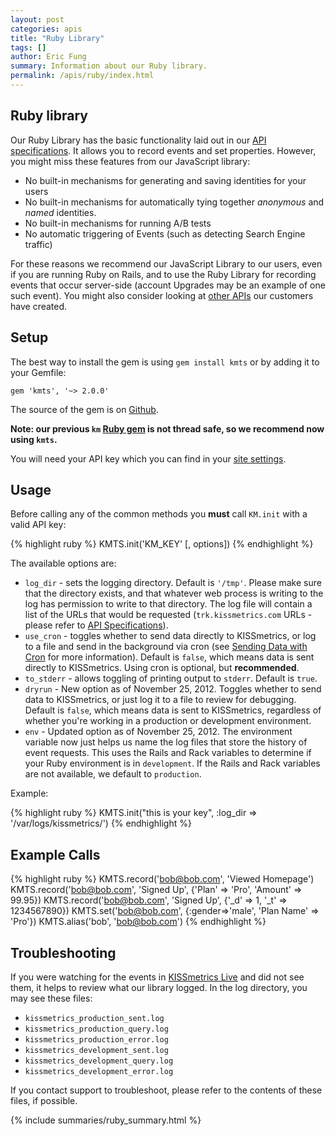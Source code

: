 ```yaml
---
layout: post
categories: apis
title: "Ruby Library"
tags: []
author: Eric Fung
summary: Information about our Ruby library.
permalink: /apis/ruby/index.html
---
```

## Ruby library

Our Ruby Library has the basic functionality laid out in our [API specifications][specs]. It allows you to record events and set properties. However, you might miss these features from our JavaScript library:

* No built-in mechanisms for generating and saving identities for your users
* No built-in mechanisms for automatically tying together *anonymous* and *named* identities.
* No built-in mechanisms for running A/B tests
* No automatic triggering of Events (such as detecting Search Engine traffic)

For these reasons we recommend our JavaScript Library to our users, even if you are running Ruby on Rails, and to use the Ruby Library for recording events that occur server-side (account Upgrades may be an example of one such event). You might also consider looking at [other APIs][other] our customers have created.

## Setup

The best way to install the gem is using `gem install kmts` or by adding it to your Gemfile:

    gem 'kmts', '~> 2.0.0'

The source of the gem is on [Github][kmts].

**Note: our previous `km` [Ruby gem][old-gem] is not thread safe, so we recommend now using `kmts`.**

You will need your API key which you can find in your [site settings][settings].

## Usage

Before calling any of the common methods you **must** call `KM.init` with a valid API key:

{% highlight ruby %}
KMTS.init('KM_KEY' [, options])
{% endhighlight %}

The available options are:

* `log_dir` - sets the logging directory. Default is `'/tmp'`. Please make sure that the directory exists, and that whatever web process is writing to the log has permission to write to that directory. The log file will contain a list of the URLs that would be requested (`trk.kissmetrics.com` URLs - please refer to [API Specifications][specs]).
* `use_cron` - toggles whether to send data directly to KISSmetrics, or log to a file and send in the background via cron (see [Sending Data with Cron][cron] for more information). Default is `false`, which means data is sent directly to KISSmetrics. Using cron is optional, but **recommended**.
* `to_stderr` - allows toggling of printing output to `stderr`. Default is `true`.
* `dryrun` - New option as of November 25, 2012. Toggles whether to send data to KISSmetrics, or just log it to a file to review for debugging. Default is `false`, which means data is sent to KISSmetrics, regardless of whether you're working in a production or development environment.
* `env` - Updated option as of November 25, 2012. The environment variable now just helps us name the log files that store the history of event requests. This uses the Rails and Rack variables to determine if your Ruby environment is in `development`. If the Rails and Rack variables are not available, we default to `production`.

Example:

{% highlight ruby %}
KMTS.init("this is your key", :log_dir => '/var/logs/kissmetrics/')
{% endhighlight %}

## Example Calls

{% highlight ruby %}
KMTS.record('bob@bob.com', 'Viewed Homepage')
KMTS.record('bob@bob.com', 'Signed Up', {'Plan' => 'Pro', 'Amount' => 99.95})
KMTS.record('bob@bob.com', 'Signed Up', {'_d' => 1, '_t' => 1234567890})
KMTS.set('bob@bob.com', {:gender=>'male', 'Plan Name' => 'Pro'})
KMTS.alias('bob', 'bob@bob.com')
{% endhighlight %}

## Troubleshooting

If you were watching for the events in [KISSmetrics Live][live] and did not see them, it helps to review what our library logged. In the log directory, you may see these files:

* `kissmetrics_production_sent.log`
* `kissmetrics_production_query.log`
* `kissmetrics_production_error.log`
* `kissmetrics_development_sent.log`
* `kissmetrics_development_query.log`
* `kissmetrics_development_error.log`

If you contact support to troubleshoot, please refer to the contents of these files, if possible.

{% include summaries/ruby_summary.html %}

[specs]: /apis/specifications
[identity]: /getting-started/understanding-identities
[other]: /apis/other
[settings]:https://app.kissmetrics.com/settings
[kmts]: https://github.com/kissmetrics/kmts
[old-gem]: http://github.com/kissmetrics/km
[live]: /tools/live
[cron]: /apis/cron
